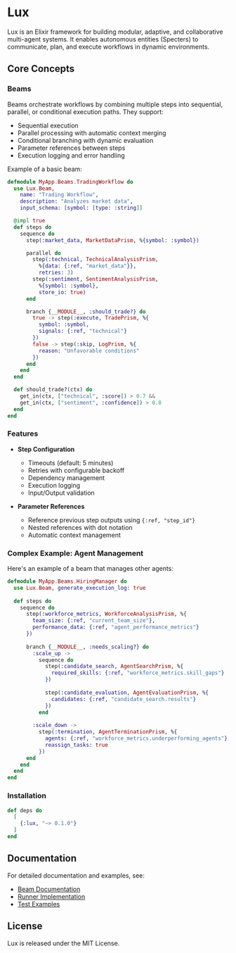 # Lux

Lux is an Elixir framework for building modular, adaptive, and collaborative multi-agent systems. It enables autonomous entities (Specters) to communicate, plan, and execute workflows in dynamic environments.

## Core Concepts

### Beams
Beams orchestrate workflows by combining multiple steps into sequential, parallel, or conditional execution paths. They support:

- Sequential execution
- Parallel processing with automatic context merging
- Conditional branching with dynamic evaluation
- Parameter references between steps
- Execution logging and error handling

Example of a basic beam:

```elixir
defmodule MyApp.Beams.TradingWorkflow do
  use Lux.Beam,
    name: "Trading Workflow",
    description: "Analyzes market data",
    input_schema: [symbol: [type: :string]]

  @impl true
  def steps do
    sequence do
      step(:market_data, MarketDataPrism, %{symbol: :symbol})

      parallel do
        step(:technical, TechnicalAnalysisPrism,
          %{data: {:ref, "market_data"}},
          retries: 3)
        step(:sentiment, SentimentAnalysisPrism,
          %{symbol: :symbol},
          store_io: true)
      end

      branch {__MODULE__, :should_trade?} do
        true -> step(:execute, TradePrism, %{
          symbol: :symbol,
          signals: {:ref, "technical"}
        })
        false -> step(:skip, LogPrism, %{
          reason: "Unfavorable conditions"
        })
      end
    end
  end

  def should_trade?(ctx) do
    get_in(ctx, ["technical", :score]) > 0.7 && 
    get_in(ctx, ["sentiment", :confidence]) > 0.8
  end
end
```

### Features

- **Step Configuration**
  - Timeouts (default: 5 minutes)
  - Retries with configurable backoff
  - Dependency management
  - Execution logging
  - Input/Output validation

- **Parameter References**
  - Reference previous step outputs using `{:ref, "step_id"}`
  - Nested references with dot notation
  - Automatic context management

### Complex Example: Agent Management

Here's an example of a beam that manages other agents:

```elixir
defmodule MyApp.Beams.HiringManager do
  use Lux.Beam, generate_execution_log: true
    
  def steps do
    sequence do
      step(:workforce_metrics, WorkforceAnalysisPrism, %{
        team_size: {:ref, "current_team_size"},
        performance_data: {:ref, "agent_performance_metrics"}
      })
      
      branch {__MODULE__, :needs_scaling?} do
        :scale_up ->
          sequence do
            step(:candidate_search, AgentSearchPrism, %{
              required_skills: {:ref, "workforce_metrics.skill_gaps"}
            })
            
            step(:candidate_evaluation, AgentEvaluationPrism, %{
              candidates: {:ref, "candidate_search.results"}
            })
          end
          
        :scale_down ->
          step(:termination, AgentTerminationPrism, %{
            agents: {:ref, "workforce_metrics.underperforming_agents"},
            reassign_tasks: true
          })
      end
    end
  end
end
```

### Installation

```elixir
def deps do
  [
    {:lux, "~> 0.1.0"}
  ]
end
```

## Documentation

For detailed documentation and examples, see:
- [Beam Documentation](lib/lux/beam.ex)
- [Runner Implementation](lib/lux/beam/runner.ex)
- [Test Examples](test/lux/beam_test.exs)

## License

Lux is released under the MIT License.
